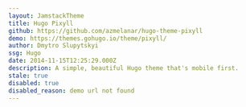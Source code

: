 ```yaml
---
layout: JamstackTheme
title: Hugo Pixyll
github: https://github.com/azmelanar/hugo-theme-pixyll
demo: https://themes.gohugo.io/theme/pixyll/
author: Dmytro Slupytskyi
ssg: Hugo
date: 2014-11-15T12:25:29.000Z
description: A simple, beautiful Hugo theme that's mobile first.
stale: true
disabled: true
disabled_reason: demo url not found
---
```

